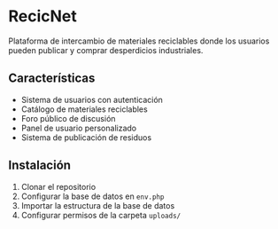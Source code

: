 # RecicNet

Plataforma de intercambio de materiales reciclables donde los usuarios pueden publicar y comprar desperdicios industriales.

## Características

- Sistema de usuarios con autenticación
- Catálogo de materiales reciclables
- Foro público de discusión
- Panel de usuario personalizado
- Sistema de publicación de residuos

## Instalación

1. Clonar el repositorio
2. Configurar la base de datos en `env.php`
3. Importar la estructura de la base de datos
4. Configurar permisos de la carpeta `uploads/`